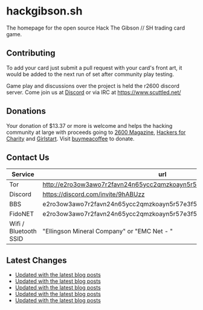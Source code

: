 # hackgibson.sh
The homepage for the open source Hack The Gibson // SH trading card game.


## Contributing

To add your card just submit a pull request with your card's front art, it would be added to the next run of set after community play testing.

Game play and discussions over the project is held the r2600 discord server. Come join us at [Discord](https://discord.com/invite/9hABUzz) or via IRC at https://www.scuttled.net/


## Donations

Your donation of $13.37 or more is welcome and helps the hacking community at large with proceeds going to [2600 Magazine](https://2600.com/), [Hackers for Charity](https://hackersforcharity.org) and [Girlstart](https://girlstart.org).  Visit [buymeacoffee](https://www.buymeacoffee.com/hackgibson.sh) to donate.


## Contact Us

Service | url
-|-
Tor | http://e2ro3ow3awo7r2favn24n65ycc2qmzkoayn5r57e3f56nvjwdcgg32ad.onion
Discord | https://discord.com/invite/9hABUzz
BBS | e2ro3ow3awo7r2favn24n65ycc2qmzkoayn5r57e3f56nvjwdcgg32ad.onion:23
FidoNET | e2ro3ow3awo7r2favn24n65ycc2qmzkoayn5r57e3f56nvjwdcgg32ad.onion:24554
Wifi / Bluetooth SSID | "Ellingson Mineral Company" or "EMC Net - <fidonet address>"

## Latest Changes
<!-- BLOG-POST-LIST:START -->
- [Updated with the latest blog posts](https://github.com/DFW2600/hackgibson.sh/commit/dd0eddaa1d783fcbabda8f594cdb72845266ab3e)
- [Updated with the latest blog posts](https://github.com/DFW2600/hackgibson.sh/commit/ed4bda1e594f37f83f50e8566294844b9258363a)
- [Updated with the latest blog posts](https://github.com/DFW2600/hackgibson.sh/commit/4ca1269a0f9676e03581f70fd07652d353411901)
- [Updated with the latest blog posts](https://github.com/DFW2600/hackgibson.sh/commit/26f38642943ff87790f3045b47edcf22be6d3314)
- [Updated with the latest blog posts](https://github.com/DFW2600/hackgibson.sh/commit/23df9466e7bcf5c118d4cd7c4455e0a00168a12b)
<!-- BLOG-POST-LIST:END -->
